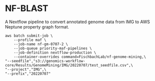 # NF-BLAST

A Nextflow pipeline to convert annotated genome data from IMG to AWS Neptune property graph format.

```{bash}
aws batch submit-job \
    --profile maf \
    --job-name nf-gm-0707-2 \
    --job-queue priority-maf-pipelines \
    --job-definition nextflow-production \
    --container-overrides command=FischbachLab/nf-genome-mining,\
"--seedfile","s3://genomics-workflow-core/Results/GenomeMining/IMG/20220707/test_seedfile.csv",\
"--project","IMG",\
"--prefix","20220707"
```
